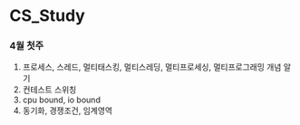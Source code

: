 # CS_Study

### 4월 첫주
 1. 프로세스, 스레드, 멀티태스킹, 멀티스레딩, 멀티프로세싱, 멀티프로그래밍 개념 알기
 2. 컨테스트 스위칭
 3. cpu bound, io bound
 4. 동기화, 경쟁조건, 임계영역